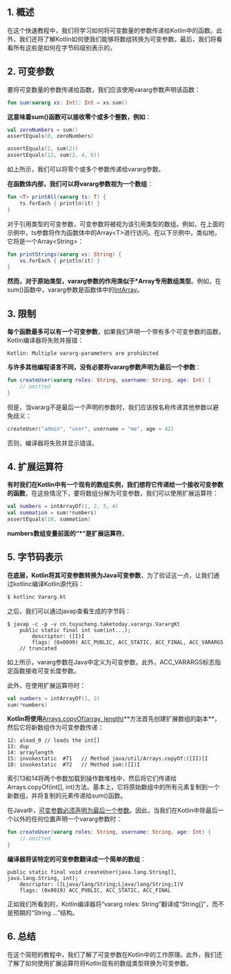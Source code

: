 ## 1. 概述

在这个快速教程中，我们将学习如何将可变数量的参数传递给Kotlin中的函数。此外，我们还将了解Kotlin如何使我们能够将数组转换为可变参数。最后，我们将看看所有这些是如何在字节码级别表示的。

## 2. 可变参数

要将可变数量的参数传递给函数，我们应该使用vararg参数声明该函数：

```kotlin
fun sum(vararg xs: Int): Int = xs.sum()
```

**这意味着sum()函数可以接收零个或多个整数，例如**：

```kotlin
val zeroNumbers = sum()
assertEquals(0, zeroNumbers)

assertEquals(2, sum(2))
assertEquals(12, sum(2, 4, 6))
```

如上所示，我们可以将零个或多个参数传递给vararg参数。

**在函数体内部，我们可以将vararg参数视为一个数组**：

```kotlin
fun <T> printAll(vararg ts: T) {
    ts.forEach { println(it) }
}
```

对于引用类型的可变参数，可变参数将被视为该引用类型的数组。例如，在上面的示例中，ts参数将作为函数体中的Array<T\>进行访问。在以下示例中，类似地，它将是一个Array<String\>：

```kotlin
fun printStrings(vararg vs: String) {
    vs.forEach { println(it) }
}
```

**然而，对于原始类型，vararg参数的作用类似于*Array专用数组类型**。例如，在sum()函数中，vararg参数是函数体中的[IntArray](https://kotlinlang.org/api/latest/jvm/stdlib/kotlin/-int-array/)。

## 3. 限制

**每个函数最多可以有一个可变参数**，如果我们声明一个带有多个可变参数的函数，Kotlin编译器将失败并报错：

```shell
Kotlin: Multiple vararg-parameters are prohibited
```

**与许多其他编程语言不同，没有必要将vararg参数声明为最后一个参数**：

```kotlin
fun createUser(vararg roles: String, username: String, age: Int) {
    // omitted
}
```

但是，当vararg不是最后一个声明的参数时，我们应该按名称传递其他参数以避免歧义：

```kotlin
createUser("admin", "user", username = "me", age = 42)
```

否则，编译器将失败并显示错误。

## 4. 扩展运算符

**有时我们在Kotlin中有一个现有的数组实例，我们想将它传递给一个接收可变参数的函数**，在这些情况下，要将数组分解为可变参数，我们可以使用扩展运算符：

```kotlin
val numbers = intArrayOf(1, 2, 3, 4)
val summation = sum(*numbers)
assertEquals(10, summation)
```

**numbers数组变量前面的“*”是扩展运算符**。

## 5. 字节码表示

**在底层，Kotlin将其可变参数转换为Java可变参数**，为了验证这一点，让我们通过kotlinc编译Kotlin源代码：

```bash
$ kotlinc Vararg.kt
```

之后，我们可以通过javap查看生成的字节码：

```shell
$ javap -c -p -v cn.tuyucheng.taketoday.varargs.VarargKt
    public static final int sum(int...);
        descriptor: ([I)I
        flags: (0x0099) ACC_PUBLIC, ACC_STATIC, ACC_FINAL, ACC_VARARGS
    // truncated
```

如上所示，vararg参数在Java中定义为可变参数，此外，ACC_VARARGS标志指定函数接收可变长度参数。

此外，在使用扩展运算符时：

```kotlin
val numbers = intArrayOf(1, 2)
sum(*numbers)
```

**Kotlin将使用**[Arrays.copyOf(array, length)](https://docs.oracle.com/en/java/javase/11/docs/api/java.base/java/util/Arrays.html#copyOf(int[],int))**方法首先创建扩展数组的副本**，然后它将新数组作为可变参数传递：

```shell
12: aload_0 // loads the int[]
13: dup
14: arraylength
15: invokestatic  #71   // Method java/util/Arrays.copyOf:([II)[I
18: invokestatic  #72   // Method sum:([I)I
```

索引13和14将两个参数加载到操作数堆栈中，然后将它们传递给Arrays.copyOf(int[], int)方法。基本上，它将原始数组中的所有元素复制到一个新数组，并将复制的元素传递给sum()函数。

在Java中，[可变参数必须声明为最后一个参数](https://www.baeldung.com/java-varargs#rules)。因此，当我们在Kotlin中除最后一个以外的任何位置声明一个vararg参数时：

```kotlin
fun createUser(vararg roles: String, username: String, age: Int) {
    // omitted
}
```

**编译器将该特定的可变参数翻译成一个简单的数组**：

```shell
public static final void createUser(java.lang.String[], java.lang.String, int);
    descriptor: ([Ljava/lang/String;Ljava/lang/String;I)V
    flags: (0x0019) ACC_PUBLIC, ACC_STATIC, ACC_FINAL
```

正如我们所看到的，Kotlin编译器将“vararg roles: String”翻译成“String[]”，而不是预期的“String ...”结构。

## 6. 总结

在这个简短的教程中，我们了解了可变参数在Kotlin中的工作原理。此外，我们还了解了如何使用扩展运算符将Kotlin现有的数组类型转换为可变参数。